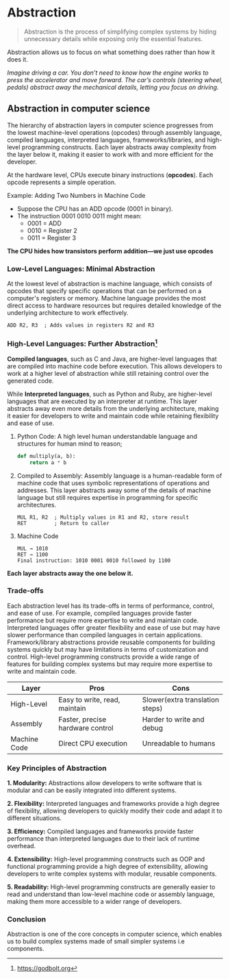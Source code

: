 # Abstraction
>Abstraction is the process of simplifying complex systems by hiding unnecessary details while exposing only the essential features. 

Abstraction allows us to focus on what something does rather than how it does it.

_Imagine driving a car. You don’t need to know how the engine works to press the accelerator and move forward. The car’s controls (steering wheel, pedals) abstract away the mechanical details, letting you focus on driving._

## Abstraction in computer science
The hierarchy of abstraction layers in computer science progresses from the lowest machine-level operations (opcodes) through assembly language, compiled languages, interpreted languages, frameworks/libraries, and high-level programming constructs. Each layer abstracts away complexity from the layer below it, making it easier to work with and more efficient for the developer.

At the hardware level, CPUs execute binary instructions (**opcodes**). Each opcode represents a simple operation.

Example: Adding Two Numbers in Machine Code

- Suppose the CPU has an ADD opcode (0001 in binary).
- The instruction 0001 0010 0011 might mean:
    * 0001 = ADD
    * 0010 = Register 2
    * 0011 = Register 3

**The CPU hides how transistors perform addition—we just use opcodes**

### Low-Level Languages: Minimal Abstraction
At the lowest level of abstraction is machine language, which consists of opcodes that specify specific operations that can be performed on a computer's registers or memory. Machine language provides the most direct access to hardware resources but requires detailed knowledge of the underlying architecture to work effectively.

```assembly
ADD R2, R3  ; Adds values in registers R2 and R3
```


### High-Level Languages: Further Abstraction[^1]
**Compiled languages**, such as C and Java, are higher-level languages that are compiled into machine code before execution. This allows developers to work at a higher level of abstraction while still retaining control over the generated code.

While **Interpreted languages**, such as Python and Ruby, are higher-level languages that are executed by an interpreter at runtime. This layer abstracts away even more details from the underlying architecture, making it easier for developers to write and maintain code while retaining flexibility and ease of use. 

1. Python Code:
A high level human understandable language and structures for human mind to reason;

    ```python
    def multiply(a, b):
        return a * b
    ```
2. Compiled to Assembly:
Assembly language is a human-readable form of machine code that uses symbolic representations of operations and addresses. This layer abstracts away some
of the details of machine language but still requires expertise in programming for specific architectures.

    ```assembly
    MUL R1, R2  ; Multiply values in R1 and R2, store result
    RET         ; Return to caller
    ```

3. Machine Code
    ```
    MUL → 1010
    RET → 1100
    Final instruction: 1010 0001 0010 followed by 1100
    ```

**Each layer abstracts away the one below it.**

### Trade-offs

Each abstraction level has its trade-offs in terms of performance, control, and ease of use. For example, compiled languages provide faster performance but require more expertise to write and maintain code. Interpreted languages offer greater flexibility and ease of use but may have slower performance than compiled languages in certain applications. Framework/library abstractions provide reusable components for building systems quickly but may have limitations in terms of customization and control. High-level programming constructs provide a wide range of features for building complex systems but may require more expertise to write and maintain code.

|Layer|Pros|Cons|
|-----|----|-----|
|High-Level|Easy to write, read, maintain|Slower(extra translation steps)|
|Assembly|Faster, precise hardware control|Harder to write and debug|
|Machine Code|Direct CPU execution|Unreadable to humans|

### Key Principles of Abstraction


**1. Modularity:** Abstractions allow developers to write software that is modular and can be easily integrated into different systems.

**2. Flexibility:** Interpreted languages and frameworks provide a high degree of flexibility, allowing developers to quickly modify their code and adapt it to
different situations.

**3. Efficiency:** Compiled languages and frameworks provide faster performance than interpreted languages due to their lack of runtime overhead.

**4. Extensibility:** High-level programming constructs such as OOP and functional programming provide a high degree of extensibility, allowing developers to write complex systems with modular, reusable components.

**5. Readability:** High-level programming constructs are generally easier to read and understand than low-level machine code or assembly language, making them
more accessible to a wider range of developers.

### Conclusion
Abstraction is one of the core concepts in computer science, which enables us to build complex systems made of small simpler systems i.e components.


[^1]: https://godbolt.org